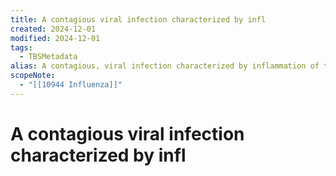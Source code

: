 ```yaml
---
title: A contagious viral infection characterized by infl
created: 2024-12-01
modified: 2024-12-01
tags:
  - TBSMetadata
alias: A contagious, viral infection characterized by inflammation of the respiratory tract, fever and muscular pain.
scopeNote:
  - "[[10944 Influenza]]"
---
```

# A contagious viral infection characterized by infl
